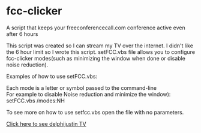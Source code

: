 # fcc-clicker
A script that keeps your freeconferencecall.com conference active even after 6 hours
<p>
  This script was created so I can stream my TV over the internet. I didn't like the
  6 hour limit so I wrote this script. setFCC.vbs file allows you to configure fcc-clicker
  modes(such as minimizing the window when done or disable noise reduction).
</p>
Examples of how to use setFCC.vbs:
<p>
  Each mode is a letter or symbol passed to the command-line<br>
  For example to disable Noise reduction and minimize the window):<br>
  setFCC.vbs /modes:NH<p>
  </p>
<p>
  To see more on how to use setfcc.vbs open the file with no parameters.
</p>
<a href="https://www.freeconferencecall.com/wall/fcc037">Click here to see delphijustin TV</a>
